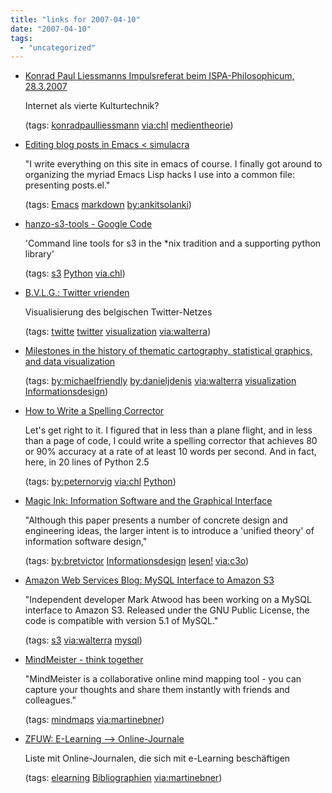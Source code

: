 ```yaml
---
title: "links for 2007-04-10"
date: "2007-04-10"
tags: 
  - "uncategorized"
---
```


- [Konrad Paul Liessmanns Impulsreferat beim ISPA-Philosophicum, 28.3.2007](http://www.wienweb.at/webtvold/streams/ispa280307.wmv)
    
    Internet als vierte Kulturtechnik?
    
    (tags: [konradpaulliessmann](http://del.icio.us/heinzwittenbrink/konradpaulliessmann) [via:chl](http://del.icio.us/heinzwittenbrink/via:chl) [medientheorie](http://del.icio.us/heinzwittenbrink/medientheorie))
    
- [Editing blog posts in Emacs < simulacra](http://simulacra.in/2007/04/editing-blog-posts-in-emacs/)
    
    "I write everything on this site in emacs of course. I finally got around to organizing the myriad Emacs Lisp hacks I use into a common file: presenting posts.el."
    
    (tags: [Emacs](http://del.icio.us/heinzwittenbrink/Emacs) [markdown](http://del.icio.us/heinzwittenbrink/markdown) [by:ankitsolanki](http://del.icio.us/heinzwittenbrink/by:ankitsolanki))
    
- [hanzo-s3-tools - Google Code](http://code.google.com/p/hanzo-s3-tools/)
    
    'Command line tools for s3 in the \*nix tradition and a supporting python library'
    
    (tags: [s3](http://del.icio.us/heinzwittenbrink/s3) [Python](http://del.icio.us/heinzwittenbrink/Python) [via.chl](http://del.icio.us/heinzwittenbrink/via.chl))
    
- [B.V.L.G.: Twitter vrienden](http://bvlg.blogspot.com/2007/04/twitter-vrienden.html)
    
    Visualisierung des belgischen Twitter-Netzes
    
    (tags: [twitte](http://del.icio.us/heinzwittenbrink/twitte) [twitter](http://del.icio.us/heinzwittenbrink/twitter) [visualization](http://del.icio.us/heinzwittenbrink/visualization) [via:walterra](http://del.icio.us/heinzwittenbrink/via:walterra))
    
- [Milestones in the history of thematic cartography, statistical graphics, and data visualization](http://www.math.yorku.ca/SCS/Gallery/milestone/)
    
    (tags: [by:michaelfriendly](http://del.icio.us/heinzwittenbrink/by:michaelfriendly) [by:danieljdenis](http://del.icio.us/heinzwittenbrink/by:danieljdenis) [via:walterra](http://del.icio.us/heinzwittenbrink/via:walterra) [visualization](http://del.icio.us/heinzwittenbrink/visualization) [Informationsdesign](http://del.icio.us/heinzwittenbrink/Informationsdesign))
    
- [How to Write a Spelling Corrector](http://www.norvig.com/spell-correct.html)
    
    Let's get right to it. I figured that in less than a plane flight, and in less than a page of code, I could write a spelling corrector that achieves 80 or 90% accuracy at a rate of at least 10 words per second. And in fact, here, in 20 lines of Python 2.5
    
    (tags: [by:peternorvig](http://del.icio.us/heinzwittenbrink/by:peternorvig) [via:chl](http://del.icio.us/heinzwittenbrink/via:chl) [Python](http://del.icio.us/heinzwittenbrink/Python))
    
- [Magic Ink: Information Software and the Graphical Interface](http://worrydream.com/MagicInk/)
    
    "Although this paper presents a number of concrete design and engineering ideas, the larger intent is to introduce a 'unified theory' of information software design,"
    
    (tags: [by:bretvictor](http://del.icio.us/heinzwittenbrink/by:bretvictor) [Informationsdesign](http://del.icio.us/heinzwittenbrink/Informationsdesign) [lesen!](http://del.icio.us/heinzwittenbrink/lesen!) [via:c3o](http://del.icio.us/heinzwittenbrink/via:c3o))
    
- [Amazon Web Services Blog: MySQL Interface to Amazon S3](http://aws.typepad.com/aws/2007/04/mysql_interface.html)
    
    "Independent developer Mark Atwood has been working on a MySQL interface to Amazon S3. Released under the GNU Public License, the code is compatible with version 5.1 of MySQL."
    
    (tags: [s3](http://del.icio.us/heinzwittenbrink/s3) [via:walterra](http://del.icio.us/heinzwittenbrink/via:walterra) [mysql](http://del.icio.us/heinzwittenbrink/mysql))
    
- [MindMeister - think together](http://www.mindmeister.com/)
    
    "MindMeister is a collaborative online mind mapping tool - you can capture your thoughts and share them instantly with friends and colleagues."
    
    (tags: [mindmaps](http://del.icio.us/heinzwittenbrink/mindmaps) [via:martinebner](http://del.icio.us/heinzwittenbrink/via:martinebner))
    
- [ZFUW: E-Learning --> Online-Journale](http://ecampus.zfuw.uni-kl.de/online-angebote/online-journale.html)
    
    Liste mit Online-Journalen, die sich mit e-Learning beschäftigen
    
    (tags: [elearning](http://del.icio.us/heinzwittenbrink/elearning) [Bibliographien](http://del.icio.us/heinzwittenbrink/Bibliographien) [via:martinebner](http://del.icio.us/heinzwittenbrink/via:martinebner))
